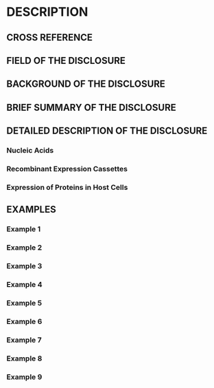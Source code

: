 # DESCRIPTION

## CROSS REFERENCE

## FIELD OF THE DISCLOSURE

## BACKGROUND OF THE DISCLOSURE

## BRIEF SUMMARY OF THE DISCLOSURE

## DETAILED DESCRIPTION OF THE DISCLOSURE

### Nucleic Acids

### Recombinant Expression Cassettes

### Expression of Proteins in Host Cells

## EXAMPLES

### Example 1

### Example 2

### Example 3

### Example 4

### Example 5

### Example 6

### Example 7

### Example 8

### Example 9

